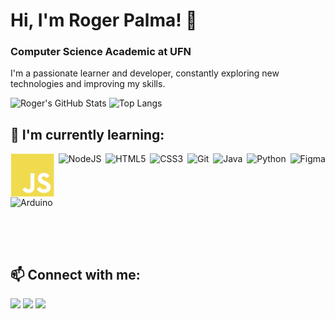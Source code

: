 # Hi, I'm Roger Palma! 👋
### Computer Science Academic at UFN

I'm a passionate learner and developer, constantly exploring new technologies and improving my skills.

![Roger's GitHub Stats](https://github-profile-summary-cards.vercel.app/api/cards/profile-details?username=rogerdapalma&theme=dark)
![Top Langs](https://github-readme-stats.vercel.app/api/top-langs/?username=rogerdapalma&layout=compact&langs_count=10&theme=dark&hide_border=true)

## 🌱 I'm currently learning:

<div style="display: flex; justify-content: space-between; align-items: center; flex-wrap: wrap;">
  <img src="https://raw.githubusercontent.com/devicons/devicon/master/icons/javascript/javascript-plain.svg" height="70" alt="JavaScript">
  <img src="https://cdn.jsdelivr.net/gh/devicons/devicon/icons/nodejs/nodejs-original-wordmark.svg" height="70" alt="NodeJS">
  <img src="https://cdn.jsdelivr.net/gh/devicons/devicon/icons/html5/html5-original-wordmark.svg" height="70" alt="HTML5">
  <img src="https://cdn.jsdelivr.net/gh/devicons/devicon/icons/css3/css3-original-wordmark.svg" height="70" alt="CSS3">
  <img src="https://cdn.jsdelivr.net/gh/devicons/devicon/icons/git/git-original-wordmark.svg" height="70" alt="Git">
  <img src="https://cdn.jsdelivr.net/gh/devicons/devicon/icons/java/java-original-wordmark.svg" height="70" alt="Java">
  <img src="https://cdn.jsdelivr.net/gh/devicons/devicon/icons/python/python-original-wordmark.svg" height="70" alt="Python">
  <img src="https://cdn.jsdelivr.net/gh/devicons/devicon/icons/figma/figma-original.svg" height="70" alt="Figma">
  <img src="https://cdn.jsdelivr.net/gh/devicons/devicon/icons/arduino/arduino-original-wordmark.svg" height="80" alt="Arduino">
</div>

## 📫 Connect with me:

<div>
  <a href="https://www.instagram.com/rogerpalma_/" target="_blank"><img src="https://img.shields.io/badge/-Instagram-%23E4405F?style=for-the-badge&logo=instagram&logoColor=white" target="_blank"></a>
  <a href="mailto:rogerdapalma@gmail.com"><img src="https://img.shields.io/badge/Gmail-D14836?style=for-the-badge&logo=gmail&logoColor=white"></a>
  <a href="https://www.linkedin.com/in/roger-palma-1b357225b/" target="_blank"><img src="https://img.shields.io/badge/-LinkedIn-%230077B5?style=for-the-badge&logo=linkedin&logoColor=white" target="_blank"></a> 
</div>
